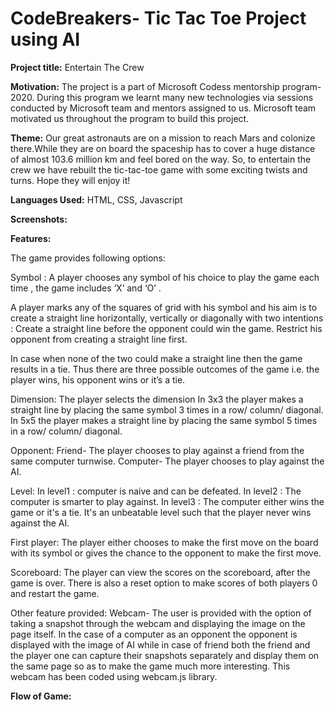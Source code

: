 # CodeBreakers- Tic Tac Toe Project using AI

**Project title:** 
Entertain The Crew

**Motivation:**
The project is a part of Microsoft Codess mentorship program-2020. During this program we learnt many new technologies via sessions conducted by Microsoft team and mentors assigned to us. Microsoft team motivated us throughout the program to build this project.

**Theme:**
Our great astronauts are on a mission to reach Mars and colonize there.While they are on board the spaceship has to cover a huge distance of almost 103.6 million km and feel bored on the way. So, to entertain the crew we have rebuilt the tic-tac-toe game with some exciting twists and turns. Hope they will enjoy it!

**Languages Used:** 
HTML, CSS, Javascript

**Screenshots:**

**Features:**

The game provides following options:

Symbol : A player chooses any symbol of his choice to play the game each time , the game includes ‘X’ and ‘O’ . 

A player marks any of the squares of grid with his symbol and his aim is to create a straight line horizontally, vertically or diagonally with two intentions :
Create a straight line before the opponent could win the game.
Restrict his opponent from creating a straight line first.

In case when none of the two could make a straight line then the game results in a tie.
Thus there are three possible outcomes of the game i.e. the player wins, his opponent wins or it’s a tie. 

Dimension:
The player selects the dimension
In 3x3 the player makes a straight line by placing the same symbol 3 times in a row/ column/ diagonal.
In 5x5 the player makes a straight line by placing the same symbol 5 times in a row/ column/ diagonal.

Opponent:
Friend- The player chooses to play against a friend from the same computer turnwise.
Computer- The player chooses to play against the AI.

Level:
In level1 : computer is naive and can be defeated.
In level2 : The computer is smarter to play against.
In level3 : The computer either wins the game or it's a tie. It's an unbeatable level such that the player never wins against the AI.

First player:
The player either chooses to make the first move on the board with its symbol or gives the chance to the opponent to make the first move. 

Scoreboard:
The player can view the scores on the scoreboard, after the game is over. There is also a reset option to make scores of both players 0 and restart the game.

Other feature provided:
Webcam- 
The user is provided with the option of taking a snapshot through the webcam and displaying the image on the page itself. In the case of a computer as an opponent the opponent is displayed with the image of AI while in case of friend both the friend and the player one can capture their snapshots separately and display them on the same page so as to make the game much more interesting. This webcam has been coded using webcam.js library.

**Flow of Game:**

